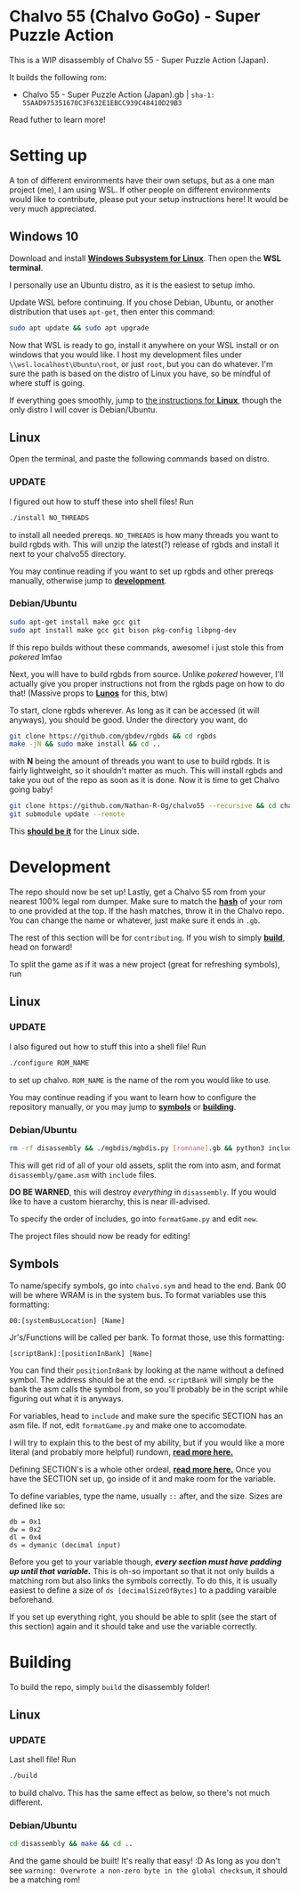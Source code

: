 # Chalvo 55 (Chalvo GoGo) - Super Puzzle Action

This is a WIP disassembly of Chalvo 55 - Super Puzzle Action (Japan).

It builds the following rom:

* Chalvo 55 - Super Puzzle Action (Japan).gb | `sha-1: 55AAD975351670C3F632E1EBCC939C48410D29B3`

Read futher to learn more!

# Setting up

A ton of different environments have their own setups, but as a one man project (me), I am using WSL.
If other people on different environments would like to contribute, please put your setup instructions here!
It would be very much appreciated.

## Windows 10

Download and install [**Windows Subsystem for Linux**](https://docs.microsoft.com/en-us/windows/wsl/install-win10). Then open the **WSL terminal**.

I personally use an Ubuntu distro, as it is the easiest to setup imho.

Update WSL before continuing. If you chose Debian, Ubuntu, or another distribution that uses `apt-get`, then enter this command:

```bash
sudo apt update && sudo apt upgrade
```

Now that WSL is ready to go, install it anywhere on your WSL install or on windows that you would like.
I host my development files under `\\wsl.localhost\Ubuntu\root`, or just `root`, but you can do whatever.
I'm sure the path is based on the distro of Linux you have, so be mindful of where stuff is going.

If everything goes smoothly, jump to [the instructions for **Linux**](#linux), though the only distro I will cover is Debian/Ubuntu.

## Linux

Open the terminal, and paste the following commands based on distro.

### UPDATE
I figured out how to stuff these into shell files! Run
```bash
./install NO_THREADS
```
to install all needed prereqs. `NO_THREADS` is how many threads you want to build rgbds with. This will unzip the latest(?) release of rgbds and install it next to your chalvo55 directory.

You may continue reading if you want to set up rgbds and other prereqs manually, otherwise jump to [**development**](#development).

### Debian/Ubuntu

```bash
sudo apt-get install make gcc git
sudo apt install make gcc git bison pkg-config libpng-dev
```
If this repo builds without these commands, awesome! i just stole this from *pokered* lmfao

Next, you will have to build rgbds from source. Unlike *pokered* however, I'll actually give you proper instructions not from the rgbds page on how to do that!
(Massive props to [**Lunos**](https://www.pokecommunity.com/showthread.php?p=10445222) for this, btw)

To start, clone rgbds wherever. As long as it can be accessed (it will anyways), you should be good.
Under the directory you want, do
```bash
git clone https://github.com/gbdev/rgbds && cd rgbds
make -jN && sudo make install && cd ..
```
with **N** being the amount of threads you want to use to build rgbds. It is fairly lightweight, so it shouldn't matter as much.
This will install rgbds and take you out of the repo as soon as it is done.
Now it is time to get Chalvo going baby!
```bash
git clone https://github.com/Nathan-R-Og/chalvo55 --recursive && cd chalvo55
git submodule update --remote
```
This [**should be it**](#development) for the Linux side.

# Development
The repo should now be set up!
Lastly, get a Chalvo 55 rom from your nearest 100% legal rom dumper.
Make sure to match the [**hash**](https://www.romhacking.net/hash/) of your rom to one provided at the top.
If the hash matches, throw it in the Chalvo repo. You can change the name or whatever, just make sure it ends in `.gb`.

The rest of this section will be for `contributing`. If you wish to simply [**build**](#building), head on forward!

To split the game as if it was a new project (great for refreshing symbols), run
## Linux

### UPDATE
I also figured out how to stuff this into a shell file! Run
```bash
./configure ROM_NAME
```
to set up chalvo. `ROM_NAME` is the name of the rom you would like to use.

You may continue reading if you want to learn how to configure the repository manually, or you may jump to [**symbols**](#symbols) or [**building**](#building).

### Debian/Ubuntu
```bash
rm -rf disassembly && ./mgbdis/mgbdis.py [romname].gb && python3 include/formatGame.py
```

This will get rid of all of your old assets, split the rom into asm, and format `disassembly/game.asm` with `include` files.

**DO BE WARNED**, this will destroy *everything* in `disassembly`. If you would like to have a custom hierarchy, this is near ill-advised.

To specify the order of includes, go into `formatGame.py` and edit `new`.

The project files should now be ready for editing!

## Symbols
To name/specify symbols, go into `chalvo.sym` and head to the end.
Bank 00 will be where WRAM is in the system bus. To format variables use this formatting:
```
00:[systemBusLocation] [Name]
```

Jr's/Functions will be called per bank. To format those, use this formatting:

```
[scriptBank]:[positionInBank] [Name]
```

You can find their `positionInBank` by looking at the name without a defined symbol. The address should be at the end.
`scriptBank` will simply be the bank the asm calls the symbol from, so you'll probably be in the script while figuring out what it is anyways.

For variables, head to `include` and make sure the specific SECTION has an asm file. If not, edit `formatGame.py` and make one to accomodate.

I will try to explain this to the best of my ability, but if you would like a more literal (and probably more helpful) rundown, [**read more here.**](https://rgbds.gbdev.io/docs/v0.6.1/rgbasm.5/)

Defining SECTION's is a whole other ordeal, [**read more here.**](https://rgbds.gbdev.io/docs/v0.4.2/rgbasm.5/#SECTIONS) Once you have the SECTION set up, go inside of it and make room for the variable.

To define variables, type the name, usually `::` after, and the size.
Sizes are defined like so:
```
db = 0x1
dw = 0x2
dl = 0x4
ds = dymanic (decimal input)
```

Before you get to your variable though, ***every section must have padding up until that variable.*** This is oh-so important so that it not only builds a matching rom but also links the symbols correctly. To do this, it is usually easiest to define a size of `ds [decimalSizeOfBytes]` to a padding varaible beforehand.

If you set up everything right, you should be able to split (see the start of this section) again and it should take and use the variable correctly.

# Building
To build the repo, simply `build` the disassembly folder!

## Linux

### UPDATE
Last shell file! Run
```bash
./build
```
to build chalvo. This has the same effect as below, so there's not much different.

### Debian/Ubuntu
```bash
cd disassembly && make && cd ..
```
And the game should be built! It's really that easy! :D
As long as you don't see `warning: Overwrote a non-zero byte in the global checksum`, it should be a matching rom!
